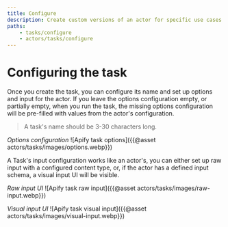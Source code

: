 ```yaml
---
title: Configure
description: Create custom versions of an actor for specific use cases. Set a task's name and input parameters.
paths:
    - tasks/configure
    - actors/tasks/configure
---
```


# [](#configuring-the-task)Configuring the task

Once you create the task, you can configure its name and set up options and input for the actor. If you leave the options configuration empty, or partially empty, when you run the task, the missing options configuration will be pre-filled with values from the actor's configuration.

> A task's name should be 3-30 characters long.

*Options configuration*
![Apify task options]({{@asset actors/tasks/images/options.webp}})

A Task's input configuration works like an actor's, you can either set up raw input with a configured content type, or, if the actor has a defined input schema, a visual input UI will be visible.

*Raw input UI*
![Apify task raw input]({{@asset actors/tasks/images/raw-input.webp}})

*Visual input UI*
![Apify task visual input]({{@asset actors/tasks/images/visual-input.webp}})
